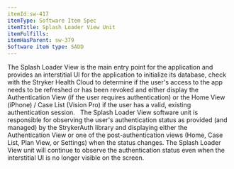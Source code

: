 ```yaml
---
itemId:sw-417
itemType: Software Item Spec
itemTitle: Splash Loader View Unit
itemFulfills: 
itemHasParent: sw-379
Software item type: SADD
---
```

The Splash Loader View is the main entry point for the application and provides an interstitial UI for the application to initialize its database, check with the Stryker Health Cloud to determine if the user's access to the app needs to be refreshed or has been revoked and either display the Authentication View (if the user requires authentication) or the Home View (iPhone) / Case List (Vision Pro) if the user has a valid, existing authentication session.
 
The Splash Loader View software unit is responsible for observing the user's authentication status as provided (and managed) by the StrykerAuth library and displaying either the Authentication View or one of the post-authentication views (Home, Case List, Plan View, or Settings) when the status changes. The Splash Loader View unit will continue to observe the authentication status even when the interstitial UI is no longer visible on the screen.